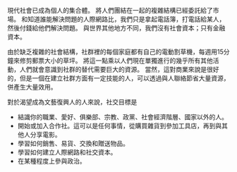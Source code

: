 現代社會已成為個人的集合體。
將人們團結在一起的複雜結構已經委託給了市場。
和知道誰能解決問題的人際網路比，我們只是拿起電話簿，打電話給某人，然後付錢給他們解決問題。
與世界其他地方不同，我們沒有社會資本；只有金融資本。

由於缺乏複雜的社會結構，社群裡的每個家庭都有自己的電動割草機，每週用15分鐘來修剪郵票大小的草坪。
將這一點乘以人們現在單獨進行的幾乎所有其他活動，人們就會意識到社群的替代需要巨大的資源。
當然，這對商業來說是很好的，但是一個在建立社群方面有一定技能的人，可以透過與人聯絡節省大量資源，併產生大量效用。

對於渴望成為文藝復興人的人來說，社交目標是
- 結識你的職業、愛好、俱樂部、宗教、政黨、社會經濟階層、國家以外的人。
- 開始或加入合作社。這可以是任何事情，從購買雜貨到參加工具店，再到與其他人分享電影。
- 學習如何銷售、易貨、交換和贈送物品。
- 學習如何建立人際網路和社交資本。
- 在某種程度上參與政治。